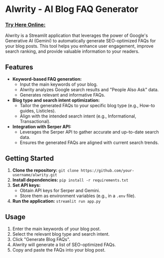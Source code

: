 # Alwrity - AI Blog FAQ Generator

### [Try Here Online:](https://www.alwrity.com/ai-blog-faqs-generator) 

Alwrity is a Streamlit application that leverages the power of Google's Generative AI (Gemini) to automatically generate SEO-optimized FAQs for your blog posts. This tool helps you enhance user engagement, improve search ranking, and provide valuable information to your readers.

## Features

- **Keyword-based FAQ generation:**
  - Input the main keywords of your blog.
  - Alwrity analyzes Google search results and "People Also Ask" data.
  - Generates relevant and informative FAQs.
- **Blog type and search intent optimization:**
  - Tailor the generated FAQs to your specific blog type (e.g., How-to guides, Listicles).
  - Align with the intended search intent (e.g., Informational, Transactional).
- **Integration with Serper API:**
  - Leverages the Serper API to gather accurate and up-to-date search data.
  - Ensures the generated FAQs are aligned with current search trends.

## Getting Started

1. **Clone the repository:** `git clone https://github.com/your-username/alwrity.git`
2. **Install dependencies:** `pip install -r requirements.txt`
3. **Set API keys:**
   - Obtain API keys for Serper and Gemini.
   - Store them as environment variables (e.g., in a `.env` file).
4. **Run the application:** `streamlit run app.py`

## Usage

1. Enter the main keywords of your blog post.
2. Select the relevant blog type and search intent.
3. Click "Generate Blog FAQs".
4. Alwrity will generate a list of SEO-optimized FAQs.
5. Copy and paste the FAQs into your blog post.


